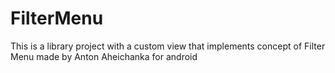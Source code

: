 # FilterMenu
This is a library project with a custom view that implements  concept of  Filter Menu made by  Anton Aheichanka for android
